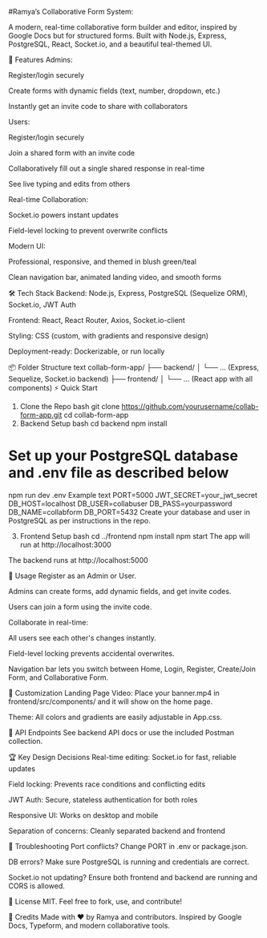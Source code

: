 #Ramya’s Collaborative Form System:

A modern, real-time collaborative form builder and editor, inspired by Google Docs but for structured forms.
Built with Node.js, Express, PostgreSQL, React, Socket.io, and a beautiful teal-themed UI.

🚀 Features
Admins:

Register/login securely

Create forms with dynamic fields (text, number, dropdown, etc.)

Instantly get an invite code to share with collaborators

Users:

Register/login securely

Join a shared form with an invite code

Collaboratively fill out a single shared response in real-time

See live typing and edits from others

Real-time Collaboration:

Socket.io powers instant updates

Field-level locking to prevent overwrite conflicts

Modern UI:

Professional, responsive, and themed in blush green/teal

Clean navigation bar, animated landing video, and smooth forms

🛠️ Tech Stack
Backend: Node.js, Express, PostgreSQL (Sequelize ORM), Socket.io, JWT Auth

Frontend: React, React Router, Axios, Socket.io-client

Styling: CSS (custom, with gradients and responsive design)

Deployment-ready: Dockerizable, or run locally

📦 Folder Structure
text
collab-form-app/
├── backend/
│   └── ... (Express, Sequelize, Socket.io backend)
├── frontend/
│   └── ... (React app with all components)
⚡ Quick Start
1. Clone the Repo
bash
git clone https://github.com/yourusername/collab-form-app.git
cd collab-form-app
2. Backend Setup
bash
cd backend
npm install
# Set up your PostgreSQL database and .env file as described below
npm run dev
.env Example
text
PORT=5000
JWT_SECRET=your_jwt_secret
DB_HOST=localhost
DB_USER=collabuser
DB_PASS=yourpassword
DB_NAME=collabform
DB_PORT=5432
Create your database and user in PostgreSQL as per instructions in the repo.

3. Frontend Setup
bash
cd ../frontend
npm install
npm start
The app will run at http://localhost:3000

The backend runs at http://localhost:5000

📝 Usage
Register as an Admin or User.

Admins can create forms, add dynamic fields, and get invite codes.

Users can join a form using the invite code.

Collaborate in real-time:

All users see each other's changes instantly.

Field-level locking prevents accidental overwrites.

Navigation bar lets you switch between Home, Login, Register, Create/Join Form, and Collaborative Form.

🎨 Customization
Landing Page Video:
Place your banner.mp4 in frontend/src/components/ and it will show on the home page.

Theme:
All colors and gradients are easily adjustable in App.css.

🧩 API Endpoints
See backend API docs or use the included Postman collection.

🏆 Key Design Decisions
Real-time editing: Socket.io for fast, reliable updates

Field locking: Prevents race conditions and conflicting edits

JWT Auth: Secure, stateless authentication for both roles

Responsive UI: Works on desktop and mobile

Separation of concerns: Cleanly separated backend and frontend

🐞 Troubleshooting
Port conflicts? Change PORT in .env or package.json.

DB errors? Make sure PostgreSQL is running and credentials are correct.

Socket.io not updating? Ensure both frontend and backend are running and CORS is allowed.

📄 License
MIT.
Feel free to fork, use, and contribute!

🙏 Credits
Made with ❤️ by Ramya and contributors.
Inspired by Google Docs, Typeform, and modern collaborative tools.
